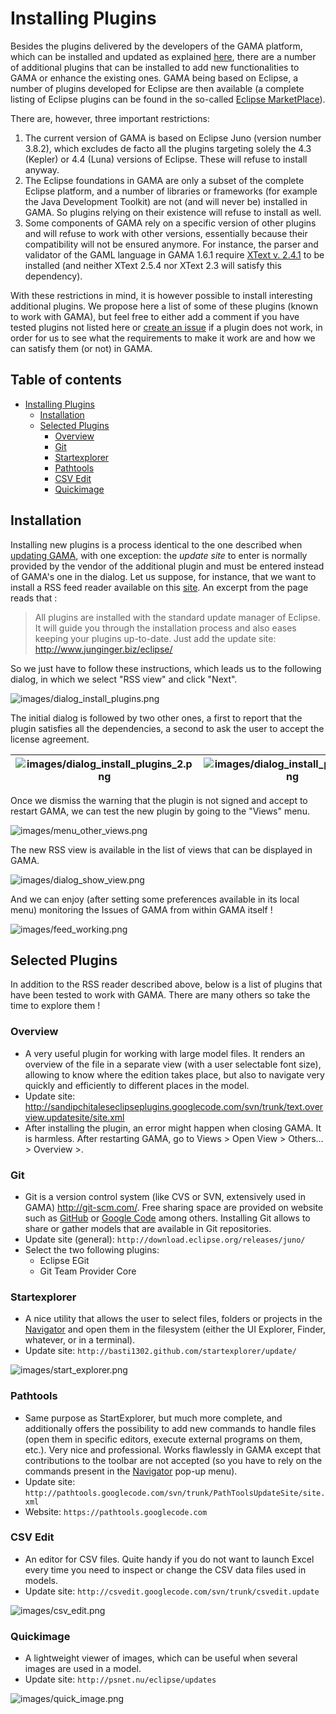 
# Installing Plugins

Besides the plugins delivered by the developers of the GAMA platform, which can be installed and updated as explained [here](https://github.com/gama-platform/gama/wiki/Content\References\PlatformDocumentation\InstallationAndLaunching\Updating.md), there are a number of additional plugins that can be installed to add new functionalities to GAMA or enhance the existing ones. GAMA being based on Eclipse, a number of plugins developed for Eclipse are then available (a complete listing of Eclipse plugins can be found in the so-called [Eclipse MarketPlace](http://marketplace.eclipse.org)).

There are, however, three important restrictions:

1. The current version of GAMA is based on Eclipse Juno (version number 3.8.2), which excludes de facto all the plugins targeting solely the 4.3 (Kepler) or 4.4 (Luna) versions of Eclipse. These will refuse to install anyway.
2. The Eclipse foundations in GAMA are only a subset of the complete Eclipse platform, and a number of libraries or frameworks (for example the Java Development Toolkit) are not (and will never be) installed in GAMA. So plugins relying on their existence will refuse to install as well.
3. Some components of GAMA rely on a specific version of other plugins and will refuse to work with other versions, essentially because their compatibility will not be ensured anymore. For instance, the parser and validator of the GAML language in GAMA 1.6.1 require [XText v. 2.4.1](http://www.eclipse.org/Xtext/) to be installed (and neither XText 2.5.4 nor XText 2.3 will satisfy this dependency).

With these restrictions in mind, it is however possible to install interesting additional plugins. We propose here a list of some of these plugins (known to work with GAMA), but feel free to either add a comment if you have tested plugins not listed here or [create an issue](https://github.com/gama-platform/gama/wiki/Content\References\PlatformDocumentation\InstallationAndLaunching\Troubleshooting.md) if a plugin does not work, in order for us to see what the requirements to make it work are and how we can satisfy them (or not) in GAMA.

## Table of contents 

* [Installing Plugins](#installing-plugins)
	* [Installation](#installation)
	* [Selected Plugins](#selected-plugins)
		* [Overview](#overview)
		* [Git](#git)
		* [Startexplorer](#startexplorer)
		* [Pathtools](#pathtools)
		* [CSV Edit](#csv-edit)
		* [Quickimage](#quickimage)


## Installation
Installing new plugins is a process identical to the one described when [updating GAMA](G__UpdatingGama), with one exception: the _update site_ to enter is normally provided by the vendor of the additional plugin and must be entered instead of GAMA's one in the dialog. Let us suppose, for instance, that we want to install a RSS feed reader available on this [site](http://junginger.biz/eclipse/).
An excerpt from the page reads that :

> All plugins are installed with the standard update manager of Eclipse. It will guide you through the installation process and also eases keeping your plugins up-to-date. Just add the update site: http://www.junginger.biz/eclipse/

So we just have to follow these instructions, which leads us to the following dialog, in which we select "RSS view" and click "Next".

![images/dialog_install_plugins.png](images/dialog_install_plugins.png)

The initial dialog is followed by two other ones, a first to report that the plugin satisfies all the dependencies, a second to ask the user to accept the license agreement.



|![images/dialog_install_plugins_2.png](images/dialog_install_plugins_2.png)|![images/dialog_install_plugins_3.png](images/dialog_install_plugins_3.png)|
|---|---|

Once we dismiss the warning that the plugin is not signed and accept to restart GAMA, we can test the new plugin by going to the "Views" menu.

![images/menu_other_views.png](images/menu_other_views.png)


The new RSS view is available in the list of views that can be displayed in GAMA.

![images/dialog_show_view.png](images/dialog_show_view.png)


And we can enjoy (after setting some preferences available in its local menu) monitoring the Issues of GAMA from within GAMA itself !

![images/feed_working.png](images/feed_working.png)





## Selected Plugins
In addition to the RSS reader described above, below is a list of plugins that have been tested to work with GAMA. There are many others so take the time to explore them !

### Overview
  * A very useful plugin for working with large model files. It renders an overview of the file in a separate view (with a user selectable font size), allowing to know where the edition takes place, but also to navigate very quickly and efficiently to different places in the model.
  * Update site: http://sandipchitaleseclipseplugins.googlecode.com/svn/trunk/text.overview.updatesite/site.xml
  * After installing the plugin, an error might happen when closing GAMA. It is harmless. After restarting GAMA, go to Views > Open View > Others… > Overview >.

### Git
  * Git is a version control system (like CVS or SVN, extensively used in GAMA) http://git-scm.com/. Free sharing space are provided on website such as [GitHub](https://github.com/) or [Google Code](https://code.google.com/) among others. Installing Git allows to share or gather models that are available in Git repositories.
  * Update site (general): `http://download.eclipse.org/releases/juno/`
  * Select the two following plugins:
    * Eclipse EGit
    * Git Team Provider Core

### Startexplorer
  * A nice utility that allows the user to select files, folders or projects in the [Navigator](https://github.com/gama-platform/gama/wiki/Content\References\PlatformDocumentation\WorkspaceProjectsAndModels\NavigatingWorkspace.md) and open them in the filesystem (either the UI Explorer, Finder, whatever, or in a terminal).
  * Update site: `http://basti1302.github.com/startexplorer/update/`

![images/start_explorer.png](images/start_explorer.png)


### Pathtools
  * Same purpose as StartExplorer, but much more complete, and additionally offers the possibility to add new commands to handle files (open them in specific editors, execute external programs on them, etc.). Very nice and professional. Works flawlessly in GAMA except that contributions to the toolbar are not accepted (so you have to rely on the commands present in the [Navigator](https://github.com/gama-platform/gama/wiki/Content\References\PlatformDocumentation\WorkspaceProjectsAndModels\NavigatingWorkspace.md) pop-up menu).
  * Update site: `http://pathtools.googlecode.com/svn/trunk/PathToolsUpdateSite/site.xml`
  * Website: `https://pathtools.googlecode.com`

### CSV Edit

  * An editor for CSV files. Quite handy if you do not want to launch Excel every time you need to inspect or change the CSV data files used in models.
  * Update site: `http://csvedit.googlecode.com/svn/trunk/csvedit.update`

![images/csv_edit.png](images/csv_edit.png)


### Quickimage

  * A lightweight viewer of images, which can be useful when several images are used in a model.
  * Update site: `http://psnet.nu/eclipse/updates`

![images/quick_image.png](images/quick_image.png)
